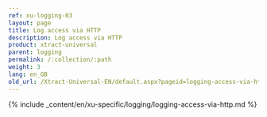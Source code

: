 ```yaml
---
ref: xu-logging-03
layout: page
title: Log access via HTTP
description: Log access via HTTP
product: xtract-universal
parent: logging
permalink: /:collection/:path
weight: 3
lang: en_GB
old_url: /Xtract-Universal-EN/default.aspx?pageid=logging-access-via-http
---
```

{% include _content/en/xu-specific/logging/logging-access-via-http.md %}





